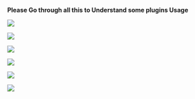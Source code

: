 **Please Go through all this to Understand some plugins Usage**

<a href="https://github.com/I-AM-MUHAMMED/wiki/blob/master/filter.md"><img src="https://img.shields.io/badge/filter-brightgreen?style=for-the-badge&logo=appveyor%22"/></a>


<a href="https://github.com/I-AM-MUHAMMED/wiki/blob/master/welcome.md"><img src="https://img.shields.io/badge/greetings-important?style=for-the-badge&logo=appveyor%22"/></a>


<a href="https://github.com/I-AM-MUHAMMED/wiki/blob/master/vote.md"><img src="https://img.shields.io/badge/vote-yellow?style=for-the-badge&logo=appveyor%22"/></a>


<a href="https://github.com/I-AM-MUHAMMED/wiki/blob/master/plugins.md"><img src="https://img.shields.io/badge/plugins-9cf?style=for-the-badge&logo=appveyor%22"/></a>


<a href="https://github.com/I-AM-MUHAMMED/wiki/blob/master/FAQ.md"><img src="https://img.shields.io/badge/FAQ-red?style=for-the-badge&logo=appveyor%22"/></a>

<a href="https://github.com/I-AM-MUHAMMED/wiki/blob/master/change log.md"><img src="https://img.shields.io/badge/change%20log-grey?style=?style=social&logo=appveyor%22"/></a>
